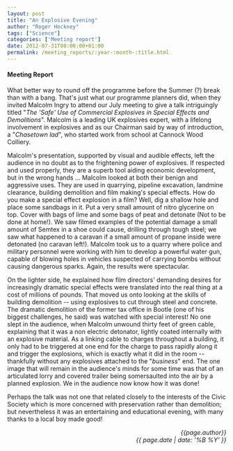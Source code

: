 ```yaml
---
layout: post
title: "An Explosive Evening"
author: "Roger Hockney"
tags: ["Science"]
categories: ['Meeting report']
date: 2012-07-31T00:00:00+01:00
permalink: /meeting_reports/:year-:month-:title.html
---
```

#### Meeting Report ####

What better way to round off the programme before the Summer (?) break than with a bang. That's just what our programme planners did, when they invited Malcolm Ingry to attend our July meeting to give a talk intriguingly titled "*The 'Safe' Use of Commercial Explosives in Special Effects and Demolitions*". Malcolm is a leading UK explosives expert, with a lifelong involvement in explosives and as our Chairman said by way of introduction, a "*Chasetown lad*", who started work from school at Cannock Wood Colliery. 

Malcolm's presentation, supported by visual and audible effects, left the audience in no doubt as to the frightening power of explosives. If respected and used properly, they are a superb tool aiding economic development, but in the wrong hands ... Malcolm looked at both their benign and aggressive uses. They are used in quarrying, pipeline excavation, landmine clearance, building demolition and film making's special effects. How do you make a special effect explosion in a film? Well, dig a shallow hole and place some sandbags in it. Put a very small amount of nitro glycerine on top. Cover with bags of lime and some bags of peat and detonate (Not to be done at home!). We saw filmed examples of the potential damage a small amount of Semtex in a shoe could cause, drilling through tough steel; we saw what happened to a caravan if a small amount of propane inside were detonated (no caravan left!). Malcolm took us to a quarry where police and military personnel were working with him to develop a powerful water gun, capable of blowing holes in vehicles suspected of carrying bombs without causing dangerous sparks. Again, the results were spectacular. 

On the lighter side, he explained how film directors' demanding desires for increasingly dramatic special effects were translated into the real thing at a cost of millions of pounds. That moved us onto looking at the skills of building demolition -- using explosives to cut through steel and concrete. The dramatic demolition of the former tax office in Bootle (one of his biggest challenges, he said) was watched with special interest! No one slept in the audience, when Malcolm unwound thirty feet of green cable, explaining that it was a non electric detonator, lightly coated internally with an explosive material. As a linking cable to charges throughout a building, it only had to be triggered at one end for the charge to pass rapidly along it and trigger the explosions, which is exactly what it did in the room -- thankfully without any explosives attached to the "*business*" end. The one image that will remain in the audience's minds for some time was that of an articulated lorry and covered trailer being somersaulted into the air by a planned explosion. We in the audience now know how it was done! 

Perhaps the talk was not one that related closely to the interests of the Civic Society which is more concerned with preservation rather than demolition; but nevertheless it was an entertaining and educational evening, with many thanks to a local boy made good! 

<p align="right"><i> {{page.author}} <br> {{ page.date | date: '%B %Y' }} </i></p>
